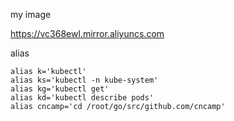 
my image

https://vc368ewl.mirror.aliyuncs.com

alias

```shell
alias k='kubectl'
alias ks='kubectl -n kube-system'
alias kg='kubectl get'
alias kd='kubectl describe pods'
alias cncamp='cd /root/go/src/github.com/cncamp'

```